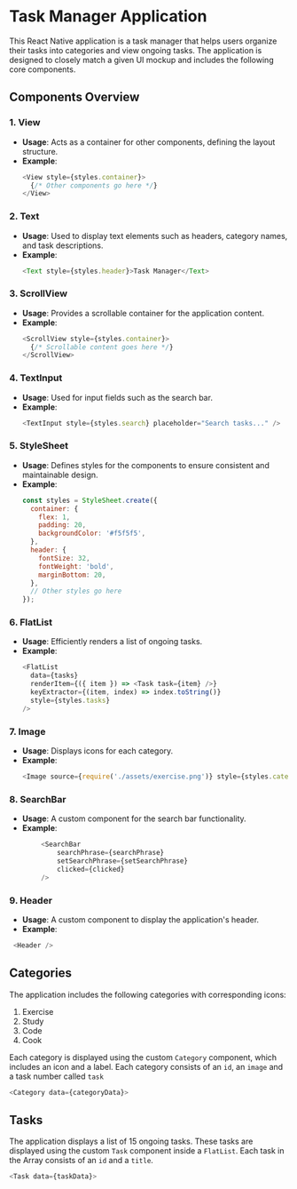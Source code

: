 # Task Manager Application

This React Native application is a task manager that helps users organize their tasks into categories and view ongoing tasks. The application is designed to closely match a given UI mockup and includes the following core components.

## Components Overview

### 1. View
- **Usage**: Acts as a container for other components, defining the layout structure.
- **Example**:
  ```javascript
  <View style={styles.container}>
    {/* Other components go here */}
  </View>
  ```

### 2. Text
- **Usage**: Used to display text elements such as headers, category names, and task descriptions.
- **Example**:
  ```javascript
  <Text style={styles.header}>Task Manager</Text>
  ```

### 3. ScrollView
- **Usage**: Provides a scrollable container for the application content.
- **Example**:
  ```javascript
  <ScrollView style={styles.container}>
    {/* Scrollable content goes here */}
  </ScrollView>
  ```

### 4. TextInput
- **Usage**: Used for input fields such as the search bar.
- **Example**:
  ```javascript
  <TextInput style={styles.search} placeholder="Search tasks..." />
  ```

### 5. StyleSheet
- **Usage**: Defines styles for the components to ensure consistent and maintainable design.
- **Example**:
  ```javascript
  const styles = StyleSheet.create({
    container: {
      flex: 1,
      padding: 20,
      backgroundColor: '#f5f5f5',
    },
    header: {
      fontSize: 32,
      fontWeight: 'bold',
      marginBottom: 20,
    },
    // Other styles go here
  });
  ```

### 6. FlatList
- **Usage**: Efficiently renders a list of ongoing tasks.
- **Example**:
  ```javascript
  <FlatList
    data={tasks}
    renderItem={({ item }) => <Task task={item} />}
    keyExtractor={(item, index) => index.toString()}
    style={styles.tasks}
  />
  ```

### 7. Image
- **Usage**: Displays icons for each category.
- **Example**:
  ```javascript
  <Image source={require('./assets/exercise.png')} style={styles.categoryIcon} />
  ```

### 8. SearchBar
- **Usage**: A custom component for the search bar functionality.
- **Example**:

```javascript
        <SearchBar
            searchPhrase={searchPhrase}
            setSearchPhrase={setSearchPhrase}
            clicked={clicked}
        />
```

### 9. Header
- **Usage**: A custom component to display the application's header.
- **Example**:

```javascript
 <Header />
```

## Categories
The application includes the following categories with corresponding icons:
1. Exercise
2. Study
3. Code
4. Cook

Each category is displayed using the custom `Category` component, which includes an icon and a label. Each category consists of an `id`, an `image` and a task number called `task`

```javascript
<Category data={categoryData}>
```

## Tasks
The application displays a list of 15 ongoing tasks. These tasks are displayed using the custom `Task` component inside a `FlatList`. Each task in the Array consists of an `id` and a `title`.

```javascript
<Task data={taskData}>
```
